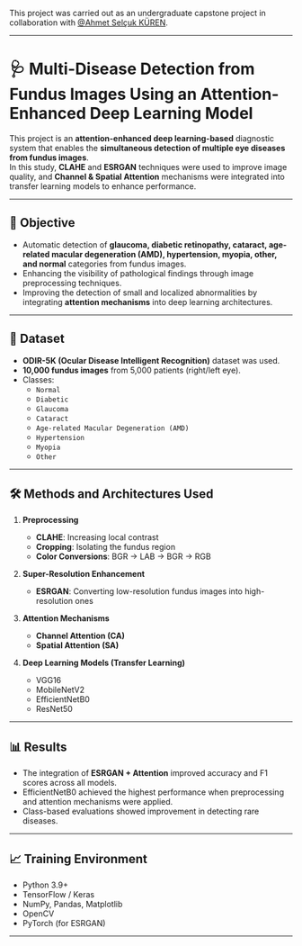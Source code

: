 This project was carried out as an undergraduate capstone project in collaboration with [@Ahmet Selçuk KÜREN]([https://github.com/kullanici-adi](https://github.com/as-krn)).

---

# 🩺 Multi-Disease Detection from Fundus Images Using an Attention-Enhanced Deep Learning Model

This project is an **attention-enhanced deep learning-based** diagnostic system that enables the **simultaneous detection of multiple eye diseases from fundus images**.\
In this study, **CLAHE** and **ESRGAN** techniques were used to improve image quality, and **Channel & Spatial Attention** mechanisms were integrated into transfer learning models to enhance performance.

---

## 📌 Objective

- Automatic detection of **glaucoma, diabetic retinopathy, cataract, age-related macular degeneration (AMD), hypertension, myopia, other, and normal** categories from fundus images.
- Enhancing the visibility of pathological findings through image preprocessing techniques.
- Improving the detection of small and localized abnormalities by integrating **attention mechanisms** into deep learning architectures.

---

## 📂 Dataset

- **ODIR-5K (Ocular Disease Intelligent Recognition)** dataset was used.
- **10,000 fundus images** from 5,000 patients (right/left eye).
- Classes:
  - `Normal`
  - `Diabetic`
  - `Glaucoma`
  - `Cataract`
  - `Age-related Macular Degeneration (AMD)`
  - `Hypertension`
  - `Myopia`
  - `Other`

---

## 🛠 Methods and Architectures Used

1. **Preprocessing**
   - **CLAHE**: Increasing local contrast
   - **Cropping**: Isolating the fundus region
   - **Color Conversions**: BGR → LAB → BGR → RGB

2. **Super-Resolution Enhancement**
   - **ESRGAN**: Converting low-resolution fundus images into high-resolution ones

3. **Attention Mechanisms**
   - **Channel Attention (CA)**
   - **Spatial Attention (SA)**

4. **Deep Learning Models (Transfer Learning)**
   - VGG16
   - MobileNetV2
   - EfficientNetB0
   - ResNet50

---

## 📊 Results

- The integration of **ESRGAN + Attention** improved accuracy and F1 scores across all models.
- EfficientNetB0 achieved the highest performance when preprocessing and attention mechanisms were applied.
- Class-based evaluations showed improvement in detecting rare diseases.

---

## 📈 Training Environment

- Python 3.9+
- TensorFlow / Keras
- NumPy, Pandas, Matplotlib
- OpenCV
- PyTorch (for ESRGAN)

---
